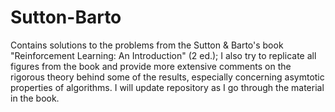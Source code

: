 # Sutton-Barto
Contains solutions to the problems from the Sutton & Barto's book "Reinforcement Learning: An Introduction" (2 ed.); 
I also try to replicate all figures from the book and provide more extensive comments on the rigorous theory
behind some of the results, especially concerning asymtotic properties of algorithms. 
I will update repository as I go through the material in the book.
